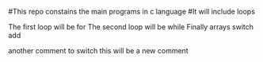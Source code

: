 #This repo constains the main programs in c language
#It will include loops 

The first loop will be for
The second loop will be while
Finally arrays
switch add

another comment to switch
this will be a new comment
